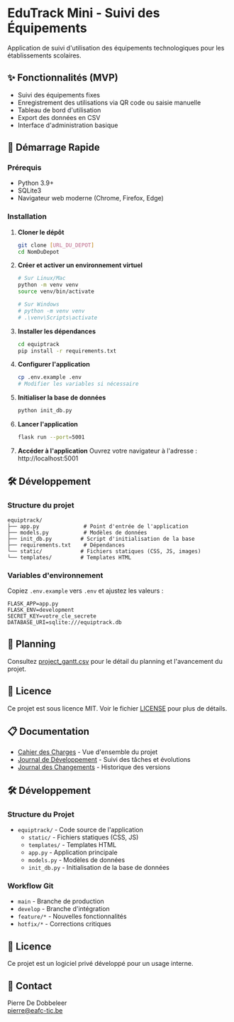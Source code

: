 # EduTrack Mini - Suivi des Équipements

Application de suivi d'utilisation des équipements technologiques pour les établissements scolaires.

## ✨ Fonctionnalités (MVP)

- Suivi des équipements fixes
- Enregistrement des utilisations via QR code ou saisie manuelle
- Tableau de bord d'utilisation
- Export des données en CSV
- Interface d'administration basique

## 🚀 Démarrage Rapide

### Prérequis
- Python 3.9+
- SQLite3
- Navigateur web moderne (Chrome, Firefox, Edge)

### Installation

1. **Cloner le dépôt**
   ```bash
   git clone [URL_DU_DEPOT]
   cd NomDuDepot
   ```

2. **Créer et activer un environnement virtuel**
   ```bash
   # Sur Linux/Mac
   python -m venv venv
   source venv/bin/activate
   
   # Sur Windows
   # python -m venv venv
   # .\venv\Scripts\activate
   ```

3. **Installer les dépendances**
   ```bash
   cd equiptrack
   pip install -r requirements.txt
   ```

4. **Configurer l'application**
   ```bash
   cp .env.example .env
   # Modifier les variables si nécessaire
   ```

5. **Initialiser la base de données**
   ```bash
   python init_db.py
   ```

6. **Lancer l'application**
   ```bash
   flask run --port=5001
   ```

7. **Accéder à l'application**
   Ouvrez votre navigateur à l'adresse : http://localhost:5001

## 🛠 Développement

### Structure du projet
```
equiptrack/
├── app.py              # Point d'entrée de l'application
├── models.py           # Modèles de données
├── init_db.py         # Script d'initialisation de la base
├── requirements.txt    # Dépendances
└── static/            # Fichiers statiques (CSS, JS, images)
└── templates/         # Templates HTML
```

### Variables d'environnement
Copiez `.env.example` vers `.env` et ajustez les valeurs :
```
FLASK_APP=app.py
FLASK_ENV=development
SECRET_KEY=votre_cle_secrete
DATABASE_URI=sqlite:///equiptrack.db
```

## 📅 Planning

Consultez [project_gantt.csv](project_gantt.csv) pour le détail du planning et l'avancement du projet.

## 📝 Licence

Ce projet est sous licence MIT. Voir le fichier [LICENSE](LICENSE) pour plus de détails.

## 📋 Documentation

- [Cahier des Charges](MVP_REQUIREMENTS.md) - Vue d'ensemble du projet
- [Journal de Développement](JOURNAL.md) - Suivi des tâches et évolutions
- [Journal des Changements](CHANGELOG.md) - Historique des versions

## 🛠️ Développement

### Structure du Projet
- `equiptrack/` - Code source de l'application
  - `static/` - Fichiers statiques (CSS, JS)
  - `templates/` - Templates HTML
  - `app.py` - Application principale
  - `models.py` - Modèles de données
  - `init_db.py` - Initialisation de la base de données

### Workflow Git
- `main` - Branche de production
- `develop` - Branche d'intégration
- `feature/*` - Nouvelles fonctionnalités
- `hotfix/*` - Corrections critiques

## 📝 Licence

Ce projet est un logiciel privé développé pour un usage interne.

## 🤝 Contact

Pierre De Dobbeleer  
pierre@eafc-tic.be

